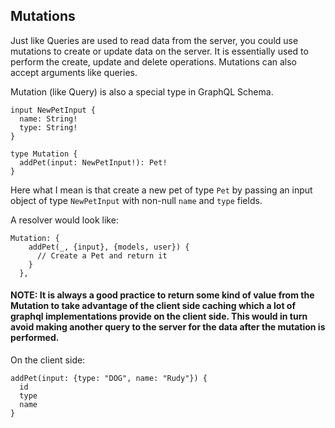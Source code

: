 ## Mutations

Just like Queries are used to read data from the server, you could use mutations to create or update data on the server. It is essentially used to perform the create, update and delete operations. Mutations can also accept arguments like queries.

Mutation (like Query) is also a special type in GraphQL Schema.

```
input NewPetInput {
  name: String!
  type: String!
}

type Mutation {
  addPet(input: NewPetInput!): Pet!
}
```

Here what I mean is that create a new pet of type `Pet` by passing an input object of type `NewPetInput` with non-null `name` and `type` fields. 

A resolver would look like:

```
Mutation: {
    addPet(_, {input}, {models, user}) {
      // Create a Pet and return it
    }
  },
```

#### NOTE: It is always a good practice to return some kind of value from the Mutation to take advantage of the client side caching which a lot of graphql implementations provide on the client side. This would in turn avoid making another query to the server for the data after the mutation is performed. 

On the client side:

```
addPet(input: {type: "DOG", name: "Rudy"}) {
  id
  type
  name
}
```